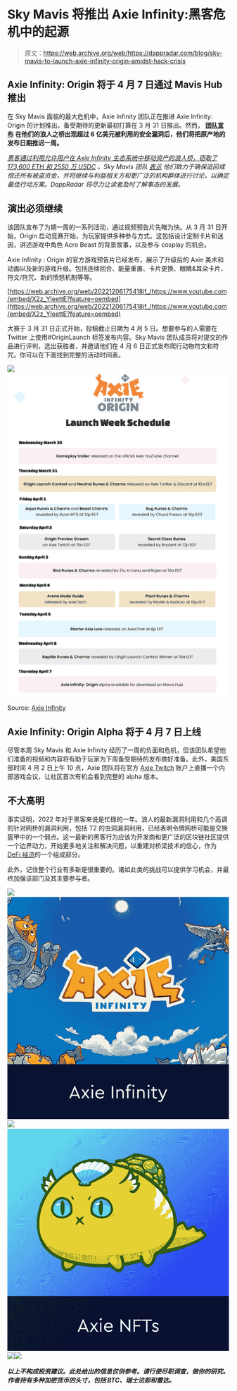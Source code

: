 # Sky Mavis 将推出 Axie Infinity:黑客危机中的起源

> 原文：<https://web.archive.org/web/https://dappradar.com/blog/sky-mavis-to-launch-axie-infinity-origin-amidst-hack-crisis>

## Axie Infinity: Origin 将于 4 月 7 日通过 Mavis Hub 推出

在 Sky Mavis 面临的最大危机中，Axie Infinity 团队正在推进 Axie Infinity: Origin 的计划推出。备受期待的更新最初打算在 3 月 31 日推出。然而， [**团队宣布**](https://web.archive.org/web/20221206175418/https://axie.substack.com/p/originsoftlaunch?s=r) **在他们的浪人之桥出现超过 6 亿美元被利用的安全漏洞后，他们将把原产地的发布日期推迟一周。**

[*黑客通过利用允许用户在 Axie Infinity 生态系统中移动资产的浪人桥，窃取了 173,600 ETH 和 2550 万 USDC*](https://web.archive.org/web/20221206175418/https://dappradar.com/blog/axie-infinity-activity-plummets-after-600-million-ronin-exploit) *。Sky Mavis 团队* [*表示*](https://web.archive.org/web/20221206175418/https://roninblockchain.substack.com/p/community-alert-ronin-validators?s=w) *他们致力于确保追回或偿还所有被盗资金，并将继续与利益相关方和更广泛的机构群体进行讨论，以确定最佳行动方案。DappRadar 将尽力让读者及时了解事态的发展。*

## 演出必须继续

该团队宣布了为期一周的一系列活动，通过视频预告片先睹为快。从 3 月 31 日开始，Origin 启动竞赛开始，为玩家提供多种参与方式。这包括设计定制卡片和迷因，讲述游戏中角色 Acro Beast 的背景故事，以及参与 cosplay 的机会。

Axie Infinity : Origin 的官方游戏预告片已经发布，展示了升级后的 Axie 美术和动画以及新的游戏升级。包括连续回合、能量重置、卡片更换、眼睛&耳朵卡片、符文/符咒、新的愤怒机制等等。

[https://web.archive.org/web/20221206175418if_/https://www.youtube.com/embed/X2z_YIeettE?feature=oembed](https://web.archive.org/web/20221206175418if_/https://www.youtube.com/embed/X2z_YIeettE?feature=oembed)

大赛于 3 月 31 日正式开始，投稿截止日期为 4 月 5 日。想要参与的人需要在 Twitter 上使用#OriginLaunch 标签发布内容。Sky Mavis 团队成员将对提交的作品进行评判，选出获胜者，并邀请他们在 4 月 6 日正式发布爬行动物符文和符咒。你可以在下面找到完整的活动时间表。

![](img/649f1de389a6091f84caf209503b2131.png)![](img/c418e216b7d14408f35d1595177f16c2.png)

Source: [Axie Infinity](https://web.archive.org/web/20221206175418/https://axie.substack.com/p/originsoftlaunch?s=r)

## Axie Infinity: Origin Alpha 将于 4 月 7 日上线

尽管本周 Sky Mavis 和 Axie Infinity 经历了一周的负面和危机，但该团队希望他们准备的视频和内容将有助于玩家为下周备受期待的发布做好准备。此外，美国东部时间 4 月 2 日上午 10 点，Axie 团队将在官方 [Axie Twitch](https://web.archive.org/web/20221206175418/https://www.twitch.tv/axieinfinity) 账户上直播一个内部游戏会议，让社区首次有机会看到完整的 alpha 版本。

## 不大高明

事实证明，2022 年对于黑客来说是忙碌的一年。浪人的最新漏洞利用和几个高调的针对网桥的漏洞利用，包括 T2 的虫洞漏洞利用，已经表明令牌网桥可能是交换盔甲中的一个弱点。这一最新的黑客行为应该为开发商和更广泛的区块链社区提供一个边界动力，开始更多地关注和解决问题，以重建对桥梁技术的信心，作为 [DeFi 经济](https://web.archive.org/web/20221206175418/https://dappradar.com/defi)的一个组成部分。

此外，记住整个行业有多新是很重要的。诸如此类的挑战可以提供学习机会，并最终加强该部门及其主要参与者。

[](https://web.archive.org/web/20221206175418/https://dappradar.com/ethereum/games/axie-infinity)[![](img/708b88958c4ef21e9d35343890d666ab.png)<picture>![](img/35e6f795d0da97a6ad00fbf8f144e77f.png)</picture>](https://web.archive.org/web/20221206175418/https://dappradar.com/ethereum/games/axie-infinity)[](https://web.archive.org/web/20221206175418/https://dappradar.com/blog/axie-infinity-biggest-contributor-to-august-game-nft-trading/)[![](img/708b88958c4ef21e9d35343890d666ab.png)<picture>![](img/3a8ef01da9ee887bc0a5533864fb028f.png)</picture>](https://web.archive.org/web/20221206175418/https://dappradar.com/blog/axie-infinity-biggest-contributor-to-august-game-nft-trading/)[](https://web.archive.org/web/20221206175418/https://dappradar.com/hub/swap/eth/ETH/AXS?to=0xbb0e17ef65f82ab018d8edd776e8dd940327b28b)[![](img/708b88958c4ef21e9d35343890d666ab.png)<picture>![](img/eaf3e7a750d8edbb82a42c98bb3c0bce.png)</picture>](https://web.archive.org/web/20221206175418/https://dappradar.com/hub/swap/eth/ETH/AXS?to=0xbb0e17ef65f82ab018d8edd776e8dd940327b28b)

***以上不构成投资建议。此处给出的信息仅供参考。请行使尽职调查，做你的研究。作者持有多种加密货币的头寸，包括 BTC、瑞士法郎和雷达。***